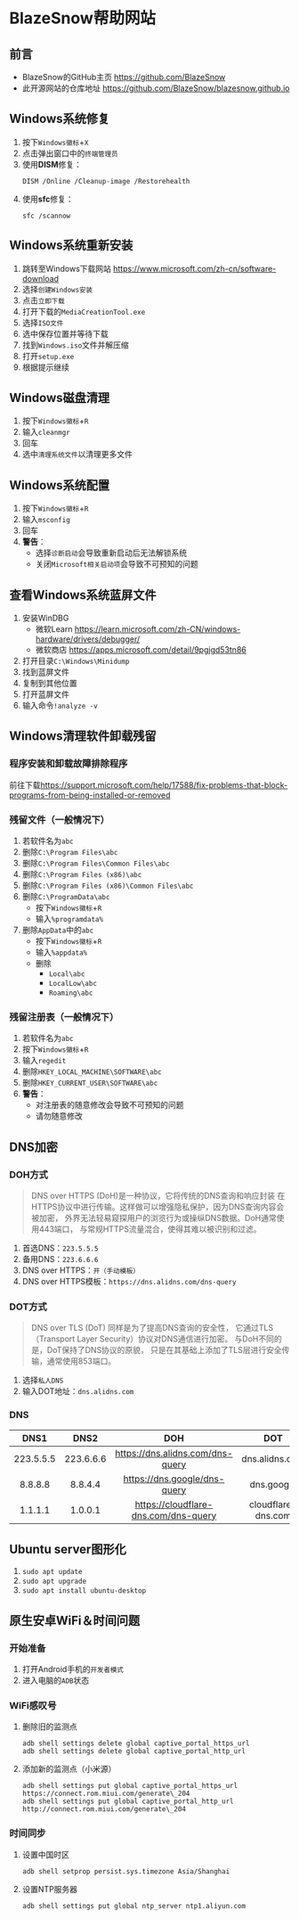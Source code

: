 # BlazeSnow帮助网站

## 前言

- BlazeSnow的GitHub主页 <https://github.com/BlazeSnow>
- 此开源网站的仓库地址 <https://github.com/BlazeSnow/blazesnow.github.io>

## Windows系统修复

1. 按下```Windows徽标```+```X```
2. 点击弹出窗口中的```终端管理员```
3. 使用**DISM**修复：
    ```
    DISM /Online /Cleanup-image /Restorehealth
    ```
4. 使用**sfc**修复：
    ```
    sfc /scannow
    ```

## Windows系统重新安装

1. 跳转至Windows下载网站 <https://www.microsoft.com/zh-cn/software-download>
2. 选择```创建Windows安装```
3. 点击```立即下载```
4. 打开下载的```MediaCreationTool.exe```
5. 选择```ISO文件```
6. 选中保存位置并等待下载
7. 找到```Windows.iso```文件并解压缩
8. 打开```setup.exe```
9. 根据提示继续

## Windows磁盘清理

1. 按下```Windows徽标```+```R```
2. 输入```cleanmgr```
3. 回车
4. 选中```清理系统文件```以清理更多文件

## Windows系统配置

1. 按下```Windows徽标```+```R```
2. 输入```msconfig```
3. 回车
4. **警告**：
	- 选择```诊断启动```会导致重新启动后无法解锁系统
	- 关闭```Microsoft相关启动项```会导致不可预知的问题

## 查看Windows系统蓝屏文件

1. 安装WinDBG
	- 微软Learn <https://learn.microsoft.com/zh-CN/windows-hardware/drivers/debugger/>
	- 微软商店 <https://apps.microsoft.com/detail/9pgjgd53tn86>
2. 打开目录```C:\Windows\Minidump```
3. 找到蓝屏文件
4. 复制到其他位置
5. 打开蓝屏文件
6. 输入命令```!analyze -v```

## Windows清理软件卸载残留

### 程序安装和卸载故障排除程序

前往下载<https://support.microsoft.com/help/17588/fix-problems-that-block-programs-from-being-installed-or-removed>

### 残留文件（一般情况下）

1. 若软件名为```abc```
2. 删除```C:\Program Files\abc```
3. 删除```C:\Program Files\Common Files\abc```
4. 删除```C:\Program Files (x86)\abc```
5. 删除```C:\Program Files (x86)\Common Files\abc```
6. 删除```C:\ProgramData\abc```
	- 按下```Windows徽标```+```R```
	- 输入```%programdata%```
7. 删除```AppData```中的```abc```
	- 按下```Windows徽标```+```R```
	- 输入```%appdata%```
	- 删除
		- ```Local\abc```
		- ```LocalLow\abc```
		- ```Roaming\abc```

### 残留注册表（一般情况下）

1. 若软件名为```abc```
2. 按下```Windows徽标```+```R```
3. 输入```regedit```
4. 删除```HKEY_LOCAL_MACHINE\SOFTWARE\abc```
5. 删除```HKEY_CURRENT_USER\SOFTWARE\abc```
6. **警告**：
	- 对注册表的随意修改会导致不可预知的问题
	- 请勿随意修改

## DNS加密

### DOH方式

> DNS over HTTPS (DoH)是一种协议，它将传统的DNS查询和响应封装
> 在HTTPS协议中进行传输。这样做可以增强隐私保护，因为DNS查询内容会被加密，
> 外界无法轻易窥探用户的浏览行为或操纵DNS数据。DoH通常使用443端口，
> 与常规HTTPS流量混合，使得其难以被识别和过滤。

1. 首选DNS：```223.5.5.5```
2. 备用DNS：```223.6.6.6```
3. DNS over HTTPS：```开（手动模板）```
4. DNS over HTTPS模板：```https://dns.alidns.com/dns-query```

### DOT方式

> DNS over TLS (DoT) 同样是为了提高DNS查询的安全性，
> 它通过TLS（Transport Layer Security）协议对DNS通信进行加密。
> 与DoH不同的是，DoT保持了DNS协议的原貌，
> 只是在其基础上添加了TLS层进行安全传输，通常使用853端口。

1. 选择```私人DNS```
2. 输入DOT地址：```dns.alidns.com```

### DNS

|   DNS1    |   DNS2    |                 DOH                  |        DOT         |
|:---------:|:---------:|:------------------------------------:|:------------------:|
| 223.5.5.5 | 223.6.6.6 |   https://dns.alidns.com/dns-query   |   dns.alidns.com   |
|  8.8.8.8  |  8.8.4.4  |     https://dns.google/dns-query     |     dns.google     |
|  1.1.1.1  |  1.0.0.1  | https://cloudflare-dns.com/dns-query | cloudflare-dns.com |

## Ubuntu server图形化

1. ```sudo apt update```
2. ```sudo apt upgrade```
3. ```sudo apt install ubuntu-desktop```

## 原生安卓WiFi＆时间问题

### 开始准备

1. 打开Android手机的```开发者模式```
2. 进入电脑的```ADB```状态

### WiFi感叹号

1. 删除旧的监测点
   ```
   adb shell settings delete global captive_portal_https_url
   adb shell settings delete global captive_portal_http_url
   ```
2. 添加新的监测点（小米源）
   ```
   adb shell settings put global captive_portal_https_url https://connect.rom.miui.com/generate\_204
   adb shell settings put global captive_portal_http_url http://connect.rom.miui.com/generate\_204
   ```

### 时间同步

1. 设置中国时区
   ```
   adb shell setprop persist.sys.timezone Asia/Shanghai
   ```
2. 设置NTP服务器
   ```
   adb shell settings put global ntp_server ntp1.aliyun.com
   ```
